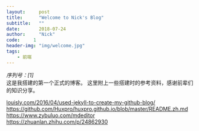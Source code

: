 ```yaml
---
layout:     post
title:      "Welcome to Nick's Blog"
subtitle:   ""
date:       2018-07-24
author:     "Nick"
code:     1
header-img: "img/welcome.jpg"
tags:
    - 前端
---
```

*序列号：[1]*  
这是我搭建的第一个正式的博客。
这里附上一些搭建时的参考资料，感谢前辈们的知识分享。


[louisly.com/2016/04/used-jekyll-to-create-my-github-blog/](louisly.com/2016/04/used-jekyll-to-create-my-github-blog/)  
<https://github.com/Huxpro/huxpro.github.io/blob/master/README.zh.md>  
<https://www.zybuluo.com/mdeditor>  
<https://zhuanlan.zhihu.com/p/24862930>
